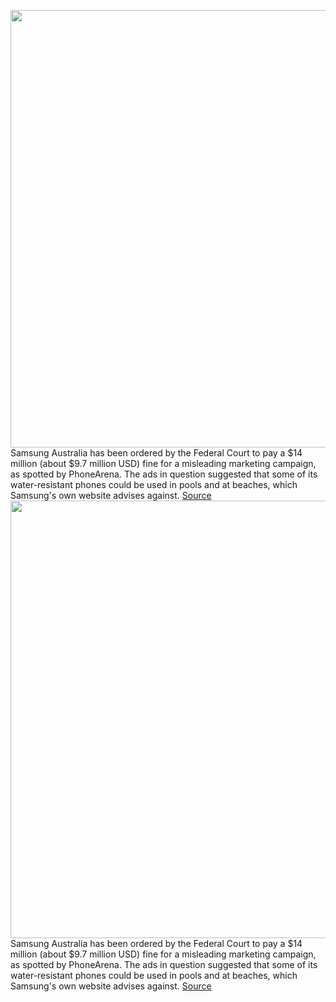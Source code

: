<img src='https://cdn.vox-cdn.com/thumbor/vB_DWkbNHJwBa5qFq4lCyE3K3c8=/0x161:2804x1614/1200x800/filters:focal(1166x740:1614x1188)/cdn.vox-cdn.com/uploads/chorus_image/image/71007819/Screen_Shot_2022_06_23_at_7.40.32_AM.0.png' width='700px' /><br/>
Samsung Australia has been ordered by the Federal Court to pay a $14 million (about $9.7 million USD) fine for a misleading marketing campaign, as spotted by PhoneArena. The ads in question suggested that some of its water-resistant phones could be used in pools and at beaches, which Samsung's own website advises against.
<a href='https://www.theverge.com/2022/6/23/23179875/samsung-australia-waterproof-ad-fine-galaxy'> Source <a/><img src='https://cdn.vox-cdn.com/thumbor/vB_DWkbNHJwBa5qFq4lCyE3K3c8=/0x161:2804x1614/1200x800/filters:focal(1166x740:1614x1188)/cdn.vox-cdn.com/uploads/chorus_image/image/71007819/Screen_Shot_2022_06_23_at_7.40.32_AM.0.png' width='700px' /><br/>
Samsung Australia has been ordered by the Federal Court to pay a $14 million (about $9.7 million USD) fine for a misleading marketing campaign, as spotted by PhoneArena. The ads in question suggested that some of its water-resistant phones could be used in pools and at beaches, which Samsung's own website advises against.
<a href='https://www.theverge.com/2022/6/23/23179875/samsung-australia-waterproof-ad-fine-galaxy'> Source <a/>
